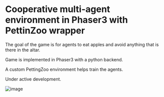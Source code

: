 # Cooperative multi-agent environment in Phaser3 with PettinZoo wrapper

The goal of the game is for agents to eat apples and avoid anything that is there in the altar.

Game is implemented in Phaser3 with a python backend.

A custom PettingZoo environment helps train the agents.

Under active development.

![image](https://github.com/atrisha/altar_game/assets/9059780/d3f5327b-3f7f-4450-96eb-13e375d6d1ae)
